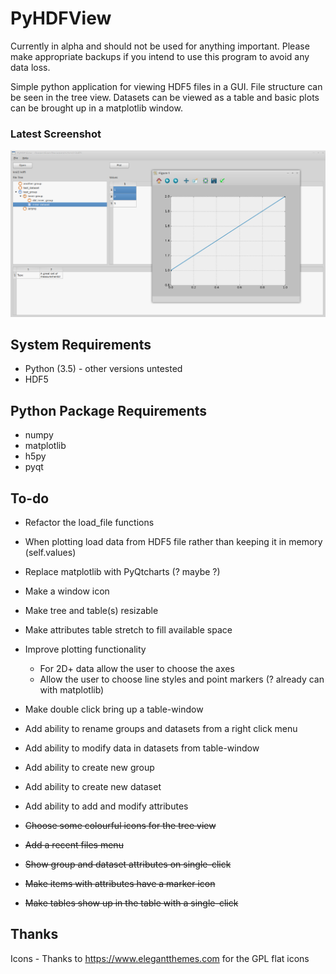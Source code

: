 # PyHDFView

Currently in alpha and should not be used for anything important. Please make appropriate backups if you intend to use this program to avoid any data loss.

Simple python application for viewing HDF5 files in a GUI. File structure can be seen in the tree view. Datasets can be viewed as a table and basic plots can be brought up in a matplotlib window.

### Latest Screenshot
![img](https://github.com/DavidPost-1/PyHDFView/blob/master/screenshots/30-08-2016.png?raw=true)


## System Requirements
- Python (3.5) - other versions untested
- HDF5


## Python Package Requirements
- numpy
- matplotlib
- h5py
- pyqt


## To-do
- Refactor the load_file functions
- When plotting load data from HDF5 file rather than keeping it in memory (self.values)
- Replace matplotlib with PyQtcharts (? maybe ?)
- Make a window icon
- Make tree and table(s) resizable
- Make attributes table stretch to fill available space
- Improve plotting functionality
    - For 2D+ data allow the user to choose the axes
    - Allow the user to choose line styles and point markers (? already can with matplotlib)
- Make double click bring up a table-window
- Add ability to rename groups and datasets from a right click menu
- Add ability to modify data in datasets from table-window
- Add ability to create new group
- Add ability to create new dataset
- Add ability to add and modify attributes

- ~~Choose some colourful icons for the tree view~~
- ~~Add a recent files menu~~
- ~~Show group and dataset attributes on single-click~~
- ~~Make items with attributes have a marker icon~~
- ~~Make tables show up in the table with a single-click~~

## Thanks
Icons - Thanks to https://www.elegantthemes.com for the GPL flat icons
